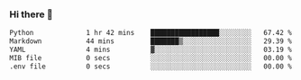 ### Hi there 👋

<!--START_SECTION:waka-->

```txt
Python             1 hr 42 mins    █████████████████░░░░░░░░   67.42 %
Markdown           44 mins         ███████▒░░░░░░░░░░░░░░░░░   29.39 %
YAML               4 mins          ▓░░░░░░░░░░░░░░░░░░░░░░░░   03.19 %
MIB file           0 secs          ░░░░░░░░░░░░░░░░░░░░░░░░░   00.00 %
.env file          0 secs          ░░░░░░░░░░░░░░░░░░░░░░░░░   00.00 %
```

<!--END_SECTION:waka-->

<!--
**Jonas-VanHaeken/Jonas-VanHaeken** is a ✨ _special_ ✨ repository because its `README.md` (this file) appears on your GitHub profile.

Here are some ideas to get you started:

- 🔭 I’m currently working on ...
- 🌱 I’m currently learning ...
- 👯 I’m looking to collaborate on ...
- 🤔 I’m looking for help with ...
- 💬 Ask me about ...
- 📫 How to reach me: ...
- 😄 Pronouns: ...
- ⚡ Fun fact: ...
-->
